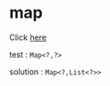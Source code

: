# map

Click [here](https://lsh2016.tistory.com/135)

test : `Map<?,?>`

solution : `Map<?,List<?>>`

